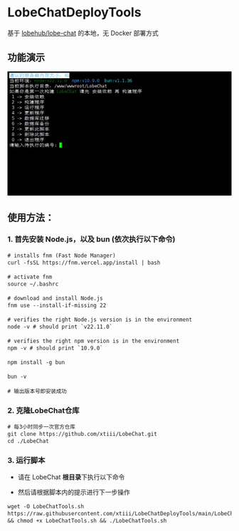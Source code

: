 # LobeChatDeployTools
基于 [lobehub/lobe-chat](https://github.com/lobehub/lobe-chat) 的本地，无 Docker 部署方式
## 功能演示
![tools](https://raw.githubusercontent.com/xtiii/LobeChatDeployTools/main/Img/tools.jpg)
## 使用方法：
### 1. 首先安装 Node.js，以及 bun (依次执行以下命令)
```shell
# installs fnm (Fast Node Manager)
curl -fsSL https://fnm.vercel.app/install | bash

# activate fnm
source ~/.bashrc

# download and install Node.js
fnm use --install-if-missing 22

# verifies the right Node.js version is in the environment
node -v # should print `v22.11.0`

# verifies the right npm version is in the environment
npm -v # should print `10.9.0`

npm install -g bun

bun -v

# 输出版本号即安装成功
```
### 2. 克隆LobeChat仓库
```shell
# 每3小时同步一次官方仓库
git clone https://github.com/xtiii/LobeChat.git
cd ./LobeChat
```
### 3. 运行脚本
* 请在 LobeChat **根目录**下执行以下命令

* 然后请根据脚本内的提示进行下一步操作
```shell
wget -O LobeChatTools.sh https://raw.githubusercontent.com/xtiii/LobeChatDeployTools/main/LobeChatTools.sh && chmod +x LobeChatTools.sh && ./LobeChatTools.sh

